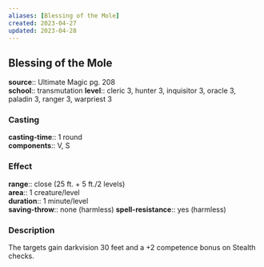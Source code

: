```yaml
---
aliases: [Blessing of the Mole]
created: 2023-04-27
updated: 2023-04-28
---
```


## Blessing of the Mole

**source**:: Ultimate Magic pg. 208  
**school**:: transmutation
**level**:: cleric 3, hunter 3, inquisitor 3, oracle 3, paladin 3, ranger 3, warpriest 3

### Casting

**casting-time**:: 1 round  
**components**:: V, S

### Effect

**range**:: close (25 ft. + 5 ft./2 levels)  
**area**:: 1 creature/level  
**duration**:: 1 minute/level  
**saving-throw**:: none (harmless)
**spell-resistance**:: yes (harmless)

### Description

The targets gain darkvision 30 feet and a +2 competence bonus on Stealth checks.
